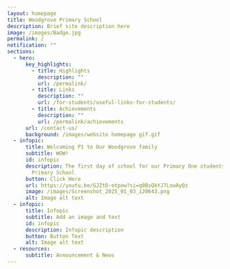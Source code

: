 ```yaml
---
layout: homepage
title: Woodgrove Primary School
description: Brief site description here
image: /images/Badge.jpg
permalink: /
notification: ""
sections:
  - hero:
      key_highlights:
        - title: Highlights
          description: ""
          url: /permalink/
        - title: Links
          description: ""
          url: /for-students/useful-links-for-students/
        - title: Achievements
          description: ""
          url: /permalink/achievements
      url: /contact-us/
      background: /images/website homepage gif.gif
  - infopic:
      title: Welcoming P1 to Our Woodgrove family
      subtitle: WOW!
      id: infopic
      description: The first day of school for our Primary One students at Woodgrove
        Primary School
      button: Click Here
      url: https://youtu.be/GJZtD-etpow?si=q0BsQkYJ7LswAyQz
      image: /images/Screenshot_2025_01_03_120643.png
      alt: Image alt text
  - infopic:
      title: Infopic
      subtitle: Add an image and text
      id: infopic
      description: Infopic description
      button: Button Text
      alt: Image alt text
  - resources:
      subtitle: Announcement & News
---
```

